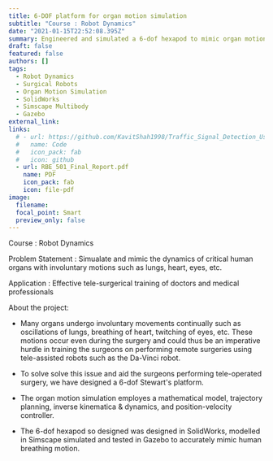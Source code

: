 ```yaml
---
title: 6-DOF platform for organ motion simulation
subtitle: "Course : Robot Dynamics"
date: "2021-01-15T22:52:08.395Z"
summary: Engineered and simulated a 6-dof hexapod to mimic organ motion for effective robotic surgery
draft: false
featured: false
authors: []
tags:
  - Robot Dynamics
  - Surgical Robots
  - Organ Motion Simulation
  - SolidWorks
  - Simscape Multibody
  - Gazebo
external_link: 
links:
  # - url: https://github.com/KavitShah1998/Traffic_Signal_Detection_Using_Deep_Learning
  #   name: Code
  #   icon_pack: fab
  #   icon: github
  - url: RBE_501_Final_Report.pdf
    name: PDF
    icon_pack: fab
    icon: file-pdf
image:
  filename: 
  focal_point: Smart
  preview_only: false
---
```

Course : Robot Dynamics

Problem Statement : Simualate and mimic the dynamics of critical human organs with involuntary motions such as lungs, heart, eyes, etc.

Application : Effective tele-surgerical training of doctors and medical professionals

About the project:
* Many organs undergo involuntary movements continually such as oscillations of lungs, breathing of heart, twitching of eyes, etc. These motions occur even during the surgery and could thus be an imperative hurdle in training the surgeons on performing remote surgeries using tele-assisted robots such as the Da-Vinci robot. 

* To solve solve this issue and aid the surgeons performing tele-operated surgery, we have designed a 6-dof Stewart's platform.

* The organ motion simulation employes a mathematical model, trajectory planning, inverse kinematica & dynamics, and position-velocity controller.

* The 6-dof hexapod so designed was designed in SolidWorks, modelled in Simscape simulated and tested in Gazebo to accurately mimic human breathing motion.


